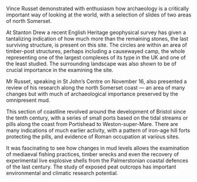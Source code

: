 Vince Russet demonstrated with enthusiasm how archaeology is a
critically important way of looking at the world, with a selection of
slides of two areas of north Somerset.

At Stanton Drew a recent English Heritage geophysical survey has given a
tantalizing indication of how much more than the remaining stones, the
last surviving structure, is present on this site. The circles are
within an area of timber-post structures, perhaps including a causewayed
camp, the whole representing one of the largest complexes of its type in
the UK and one of the least studied. The surrounding landscape was also
shown to be of crucial importance in the examining the site.

Mr Russet, speaking in St John’s Centre on November 16, also presented a
review of his research along the north Somerset coast — an area of many
changes but with much of archaeological importance preserved by the
omnipresent mud.

This section of coastline revolved around the development of Bristol
since the tenth century, with a series of small ports based on the tidal
streams or pills along the coast from Portishead to Weston-super-Mare.
There are many indications of much earlier activity, with a pattern of
iron-age hill forts protecting the pills, and evidence of Roman
occupation at various sites.

It was fascinating to see how changes in mud levels allows the
examination of mediaeval fishing practices, timber wrecks and even the
recovery of experimental live explosive shells from the Palmerstonian
coastal defences of the last century. The study of exposed peat outcrops
has important environmental and climatic research potential.
